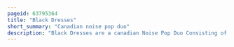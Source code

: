 ```yaml
---
pageid: 63795364
title: "Black Dresses"
short_summary: "Canadian noise pop duo"
description: "Black Dresses are a canadian Noise Pop Duo Consisting of Ada Rook and Devi Mccallion, formed in 2017. Their Debut Album, Wasteisolation, was released independently in 2018. The Duo released three additional Albums thank you love and Affection for stupid little Bitches and peaceful as Hell before breaking up in 2020 as a Response to harassment received by Mccallion. Despite maintaining their Declaration of Disbandment in 2020 black Dresses has released two additional Albums forever in your Heart and forget your own Face."
---
```

